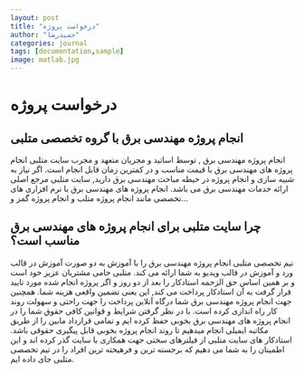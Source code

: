 ```yaml
---
layout: post
title: "درخواست پروژه"
author: "حمیدرضا"
categories: journal
tags: [documentation,sample]
image: matlab.jpg
---
```

# درخواست پروژه

## انجام پروژه مهندسی برق با گروه تخصصی متلبی

انجام پروژه مهندسی برق , توسط اساتید و مجریان متعهد و مجرب سایت متلبی
انجام پروژه های مهندسی برق با قیمت مناسب و در کمترین زمان قابل انجام است.
اگر نیاز به شبیه سازی و انجام پروژه در حیطه مباحث مهندسی برق دارید, سایت متلبی مرجع اصلی ارائه خدمات مهندسی برق می باشد.
انجام پروژه های مهندسی برق با نرم افزاری های تخصصی مانند انجام پروژه متلب و انجام پروژه گمز و…

## چرا سایت متلبی برای انجام پروژه های مهندسی برق مناسب است؟

تیم تخصصی متلبی انجام پروژه مهندسی برق را با آموزش به دو صورت آموزش در قالب ورد و آموزش در قالب ویدیو به شما ارائه می کند.
متلبی حامی مشتریان عزیز خود است و بر همین اساس حق الزحمه استادکار را بعد از دو روز و اگر پروژه انجام شده مورد تایید قرار گرفت به آن استادکار پرداخت می کند, این یعنی تضمین واقعی هزینه شما.
همچنین جهت انجام پروژه مهندسی برق شما درگاه آنلاین پرداخت را جهت راحتی و سهولت روند کار راه اندازی کرده است.
با در نظر گرفتن شرایط و قوانین کافی حقوق شما را در انجام پروژه های مهندسی برق بخوبی حفظ کرده ایم و تمامی قرارداد مابین را از طریق مکاتبه ایمیلی انجام میدهیم تا روند انجام پروژه بخوبی قابل پیگیری حقوقی باشد.
استادکار های سایت متلبی از فیلترهای سختی جهت همکاری با سایت گذر کرده اند و این اطمینان را به شما می دهیم که برجسته ترین و فرهیخته ترین افراد را در تیم تخصصی متلبی جای داده ایم.
